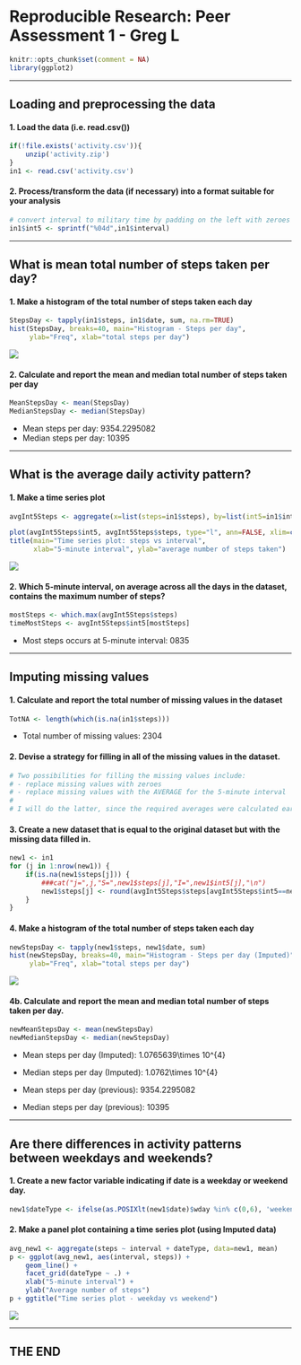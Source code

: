 # Reproducible Research: Peer Assessment 1 - Greg L


```r
knitr::opts_chunk$set(comment = NA)
library(ggplot2)
```

***
## Loading and preprocessing the data
#### 1. Load the data (i.e. read.csv())

```r
if(!file.exists('activity.csv')){
    unzip('activity.zip')
}
in1 <- read.csv('activity.csv')
```
#### 2. Process/transform the data (if necessary) into a format suitable for your analysis

```r
# convert interval to military time by padding on the left with zeroes
in1$int5 <- sprintf("%04d",in1$interval)
```

***
## What is mean total number of steps taken per day?

#### 1. Make a histogram of the total number of steps taken each day

```r
StepsDay <- tapply(in1$steps, in1$date, sum, na.rm=TRUE)
hist(StepsDay, breaks=40, main="Histogram - Steps per day",
     ylab="Freq", xlab="total steps per day")
```

![](PA1_template_files/figure-html/unnamed-chunk-3-1.png)<!-- -->

#### 2. Calculate and report the mean and median total number of steps taken per day

```r
MeanStepsDay <- mean(StepsDay)
MedianStepsDay <- median(StepsDay)
```
* Mean steps per day: 9354.2295082
* Median steps per day: 10395

***
## What is the average daily activity pattern?

#### 1. Make a time series plot

```r
avgInt5Steps <- aggregate(x=list(steps=in1$steps), by=list(int5=in1$int5), FUN=mean, na.rm=TRUE)

plot(avgInt5Steps$int5, avgInt5Steps$steps, type="l", ann=FALSE, xlim=c(0,2500)) 
title(main="Time series plot: steps vs interval", 
      xlab="5-minute interval", ylab="average number of steps taken")
```

![](PA1_template_files/figure-html/unnamed-chunk-5-1.png)<!-- -->
  
#### 2. Which 5-minute interval, on average across all the days in the dataset, contains the maximum number of steps?

```r
mostSteps <- which.max(avgInt5Steps$steps)
timeMostSteps <- avgInt5Steps$int5[mostSteps]
```

* Most steps occurs at 5-minute interval: 0835

***
## Imputing missing values
#### 1. Calculate and report the total number of missing values in the dataset 

```r
TotNA <- length(which(is.na(in1$steps)))
```

* Total number of missing values: 2304
  
#### 2. Devise a strategy for filling in all of the missing values in the dataset.

```r
# Two possibilities for filling the missing values include:
# - replace missing values with zeroes
# - replace missing values with the AVERAGE for the 5-minute interval 
#
# I will do the latter, since the required averages were calculated earlier
```
  
#### 3. Create a new dataset that is equal to the original dataset but with the missing data filled in.

```r
new1 <- in1
for (j in 1:nrow(new1)) {
    if(is.na(new1$steps[j])) {
        ###cat("j=",j,"S=",new1$steps[j],"I=",new1$int5[j],"\n")
        new1$steps[j] <- round(avgInt5Steps$steps[avgInt5Steps$int5==new1$int5[j]])
    }    
}
```
  
#### 4. Make a histogram of the total number of steps taken each day 

```r
newStepsDay <- tapply(new1$steps, new1$date, sum)
hist(newStepsDay, breaks=40, main="Histogram - Steps per day (Imputed)",
     ylab="Freq", xlab="total steps per day")
```

![](PA1_template_files/figure-html/unnamed-chunk-10-1.png)<!-- -->
  
#### 4b. Calculate and report the mean and median total number of steps taken per day. 

```r
newMeanStepsDay <- mean(newStepsDay)
newMedianStepsDay <- median(newStepsDay)
```
* Mean steps per day (Imputed): 1.0765639\times 10^{4}
* Median steps per day (Imputed):  1.0762\times 10^{4}

* Mean steps per day (previous): 9354.2295082
* Median steps per day (previous): 10395

***
## Are there differences in activity patterns between weekdays and weekends?
  
#### 1. Create a new factor variable indicating if date is a weekday or weekend day.

```r
new1$dateType <- ifelse(as.POSIXlt(new1$date)$wday %in% c(0,6), 'weekend', 'weekday')
```
  
#### 2. Make a panel plot containing a time series plot (using Imputed data)

```r
avg_new1 <- aggregate(steps ~ interval + dateType, data=new1, mean)
p <- ggplot(avg_new1, aes(interval, steps)) + 
    geom_line() + 
    facet_grid(dateType ~ .) +
    xlab("5-minute interval") + 
    ylab("Average number of steps")
p + ggtitle("Time series plot - weekday vs weekend") 
```

![](PA1_template_files/figure-html/unnamed-chunk-13-1.png)<!-- -->

***
## THE END
